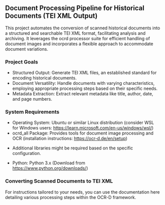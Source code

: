 ## Document Processing Pipeline for Historical Documents (TEI XML Output)
This project automates the conversion of scanned historical documents into a structured and searchable TEI XML  format, facilitating analysis and archiving. It leverages the ocrd processor suite for efficient handling of document images and incorporates a flexible approach to accommodate document variations.

### Project Goals
* Structured Output: Generate TEI XML files, an established standard for encoding historical documents.
* Document Versatility: Handle documents with varying characteristics, employing appropriate processing steps based on their specific needs.
* Metadata Extraction: Extract relevant metadata like title, author, date, and page numbers.
  
### System Requirements
* Operating System: Ubuntu or similar Linux distribution (consider WSL for Windows users: https://learn.microsoft.com/en-us/windows/wsl/)
* ocrd_all Package: Provides tools for document image processing and OCR (installation instructions: https://ocr-d.de/en/setup)
- Additional libraries might be required based on the specific configuration.
* Python: Python 3.x (Download from https://www.python.org/downloads/)

### Converting Scanned Documents to TEI XML
For instructions tailored to your needs, you can use the documentation here detailing various processing steps within the OCR-D framework.
